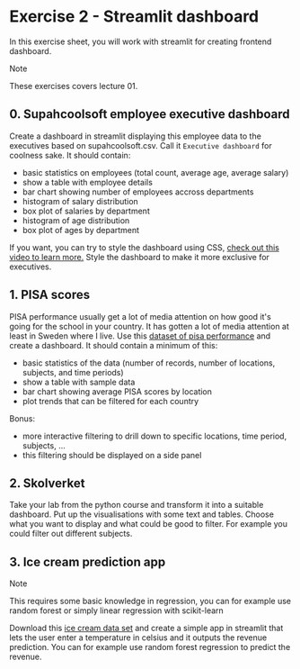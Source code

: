 # Exercise 2 - Streamlit dashboard

In this exercise sheet, you will work with streamlit for creating frontend dashboard.

> [!NOTE]
> These exercises covers lecture 01.

## 0. Supahcoolsoft employee executive dashboard

Create a dashboard in streamlit displaying this employee data to the executives based on supahcoolsoft.csv. Call it `Executive dashboard` for coolness sake. It should contain: 

- basic statistics on employees (total count, average age, average salary)
- show a table with employee details
- bar chart showing number of employees accross departments
- histogram of salary distribution
- box plot of salaries by department
- histogram of age distribution
- box plot of ages by department

If you want, you can try to style the dashboard using CSS, [check out this video to learn more.](https://www.youtube.com/watch?v=rkLzMLhCBiI)
Style the dashboard to make it more exclusive for executives.


## 1. PISA scores

PISA performance usually get a lot of media attention on how good it's going for the school in your country. It has gotten a lot of media attention at least in Sweden where I live. Use this [dataset of pisa performance](https://www.kaggle.com/datasets/thedevastator/pisa-performance-scores-by-country) and create a dashboard. It should contain a minimum of this: 

- basic statistics of the data (number of records, number of locations, subjects, and time periods)
- show a table with sample data
- bar chart showing average PISA scores by location
- plot trends that can be filtered for each country 
  
Bonus:
- more interactive filtering to drill down to specific locations, time period, subjects, ... 
- this filtering should be displayed on a side panel

## 2. Skolverket

Take your lab from the python course and transform it into a suitable dashboard. Put up the visualisations with some text and tables. Choose what you want to display and what could be good to filter. For example you could filter out different subjects.

## 3. Ice cream prediction app

> [!NOTE]
> This requires some basic knowledge in regression, you can for example use random forest or simply linear regression with scikit-learn

Download this [ice cream data set](https://www.kaggle.com/datasets/vinicius150987/ice-cream-revenue) and create a simple app in streamlit that lets the user enter a temperature in celsius and it outputs the revenue prediction. You can for example use random forest regression to predict the revenue.  

